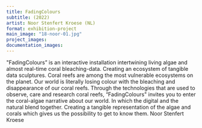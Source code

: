 ```yaml
---
title: FadingColours
subtitle: (2022)
artist: Noor Stenfert Kroese (NL)
format: exhibition-project
main_image: "18-noor-01.jpg"
project_images:
documentation_images:
---
```


"FadingColours” is an interactive installation intertwining living algae and almost real-time coral bleaching-data. Creating an ecosystem of tangible data sculptures. Coral reefs are among the most vulnerable ecosystems on the planet. Our world is literally losing colour with the bleaching and disappearance of our coral reefs. Through the technologies that are used to observe, care and research coral reefs, “FadingColours" invites you to enter the coral-algae narrative about our world. In which the digital and the natural blend together. Creating a tangible representation of the algae and corals which gives us the possibility to get to know them. Noor Stenfert Kroese